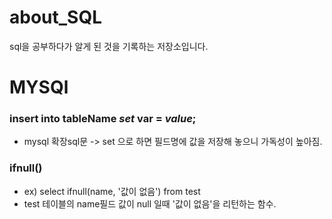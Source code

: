 # about_SQL
sql을 공부하다가 알게 된 것을 기록하는 저장소입니다.

# MYSQl
### insert into tableName *set* var = *value*;
- mysql 확장sql문 
-> set 으로 하면 필드명에 값을 저장해 놓으니 가독성이 높아짐.

### ifnull() 
- ex) select ifnull(name, '값이 없음') from test
- test 테이블의 name필드 값이 null 일때 '값이 없음'을 리턴하는 함수.
